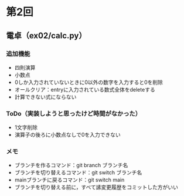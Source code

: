 # 第2回
## 電卓（ex02/calc.py）
### 追加機能
- 四則演算
- 小数点
- 0しか入力されていないときに0以外の数字を入力すると0を削除
- オールクリア：entryに入力されている数式全体をdeleteする
- 計算できない式にならない
### ToDo（実装しようと思ったけど時間がなかった）
- 1文字削除
- 演算子の後ろに小数点なしで0を入力できない
### メモ
- ブランチを作るコマンド：git branch ブランチ名
- ブランチを切り替えるコマンド：git switch ブランチ名
- mainブランチに戻るコマンド：git switch main
- ブランチを切り替える前に，すべて䛾変更履歴をコミットした方がいい